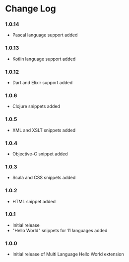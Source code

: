 # Change Log

### 1.0.14

- Pascal language support added

### 1.0.13

- Kotlin language support added

### 1.0.12

- Dart and Elixir support added

### 1.0.6

- Clojure snippets added

### 1.0.5

- XML and XSLT snippets added

### 1.0.4

- Objective-C snippet added

### 1.0.3

- Scala and CSS snippets added

### 1.0.2

- HTML snippet added

### 1.0.1

- Initial release
- "Hello World" snippets for 11 languages added

### 1.0.0

- Initial release of Multi Language Hello World extension
